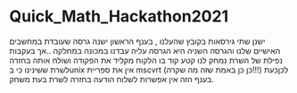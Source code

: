 # Quick_Math_Hackathon2021
ישנן שתי גירסאות בקובץ שהעלנו , בענף הראשון ישנה גרסה שעובדת במחשבים האישיים שלנו והגרסה השניה היא הגרסה עליה עבדנו במכונה במחלקה ..אך בעקבות נפילת של השרת נמחק לנו קטע קוד בו הלקוח מקליד את הפקודה ושולח אותה בחזרה לשרת ששינינו כי בunix אין את ספריית mscvrt (כן כן באמת שזה מה שקרה!!!) לכןכעת בענף הזה אין אפשרות לשלוח הודעה בחזרה לשרת בעת משחק.

